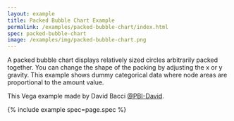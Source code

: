 ```yaml
---
layout: example
title: Packed Bubble Chart Example
permalink: /examples/packed-bubble-chart/index.html
spec: packed-bubble-chart
image: /examples/img/packed-bubble-chart.png
---
```


A packed bubble chart displays relatively sized circles arbitrarily packed together. You can change the shape of the packing by adjusting the x or y gravity. This example shows dummy categorical data where node areas are proportional to the amount value.

This Vega example made by David Bacci [@PBI-David](https://github.com/PBI-David).

{% include example spec=page.spec %}
